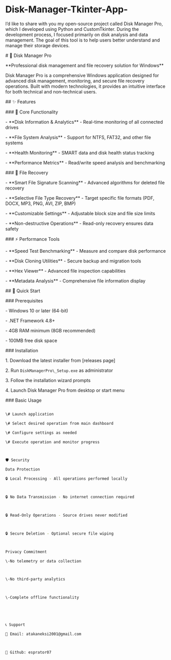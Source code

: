 # Disk-Manager-Tkinter-App-
I’d like to share with you my open-source project called Disk Manager Pro, which I developed using Python and CustomTkinter. During the development process, I focused primarily on disk analysis and data management. The goal of this tool is to help users better understand and manage their storage devices.


\# 💾 Disk Manager Pro

\*\*Professional disk management and file recovery solution for Windows\*\*

Disk Manager Pro is a comprehensive Windows application designed for advanced disk management, monitoring, and secure file recovery operations. Built with modern technologies, it provides an intuitive interface for both technical and non-technical users.

\## ✨ Features

\### 🔧 Core Functionality

\- \*\*Disk Information \& Analytics\*\* - Real-time monitoring of all connected drives

\- \*\*File System Analysis\*\* - Support for NTFS, FAT32, and other file systems  

\- \*\*Health Monitoring\*\* - SMART data and disk health status tracking

\- \*\*Performance Metrics\*\* - Read/write speed analysis and benchmarking



\### 🔄 File Recovery

\- \*\*Smart File Signature Scanning\*\* - Advanced algorithms for deleted file recovery

\- \*\*Selective File Type Recovery\*\* - Target specific file formats (PDF, DOCX, MP3, PNG, AVI, ZIP, BMP)

\- \*\*Customizable Settings\*\* - Adjustable block size and file size limits

\- \*\*Non-destructive Operations\*\* - Read-only recovery ensures data safety



\### ⚡ Performance Tools

\- \*\*Speed Test Benchmarking\*\* - Measure and compare disk performance

\- \*\*Disk Cloning Utilities\*\* - Secure backup and migration tools

\- \*\*Hex Viewer\*\* - Advanced file inspection capabilities

\- \*\*Metadata Analysis\*\* - Comprehensive file information display



\## 🚀 Quick Start



\### Prerequisites

\- Windows 10 or later (64-bit)

\- .NET Framework 4.8+

\- 4GB RAM minimum (8GB recommended)

\- 100MB free disk space



\### Installation

1\. Download the latest installer from \[releases page]

2\. Run `DiskManagerPro\_Setup.exe` as administrator

3\. Follow the installation wizard prompts

4\. Launch Disk Manager Pro from desktop or start menu



\### Basic Usage

```bash

\# Launch application

\# Select desired operation from main dashboard

\# Configure settings as needed

\# Execute operation and monitor progress



🛡️ Security

Data Protection

🔒 Local Processing - All operations performed locally



🔒 No Data Transmission - No internet connection required



🔒 Read-Only Operations - Source drives never modified



🔒 Secure Deletion - Optional secure file wiping



Privacy Commitment

\-No telemetry or data collection



\-No third-party analytics



\-Complete offline functionality





📞 Support

📧 Email: atakaneksi2001@gmail.com



🐛 Github: esprator07



